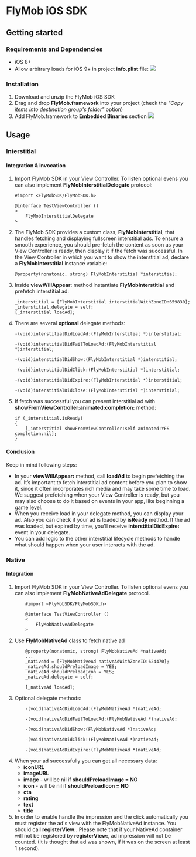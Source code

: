 # FlyMob iOS SDK

## Getting started
### Requirements and Dependencies
* iOS 8+
* Allow arbitrary loads for iOS 9+ in project **info.plist** file:
![](https://cloud.githubusercontent.com/assets/1261116/16084221/051bb8a6-3329-11e6-998b-c62ff5239e57.png)

### Installation
1. Download and unzip the FlyMob iOS SDK
2. Drag and drop **FlyMob.framework** into your project (check the *"Copy items into destination group's folder"* option)
3. Add FlyMob.framework to **Embedded Binaries** section
![](https://cloud.githubusercontent.com/assets/1261116/16084222/06ee55a8-3329-11e6-9815-68039e73d52f.png)


## Usage
### Interstitial
#### Integration & invocation
1. Import FlyMob SDK in your View Controller. To listen optional evens you can also implement **FlyMobInterstitialDelegate** protocol:

    ```objc
    #import <FlyMobSDK/FlyMobSDK.h>
    
    @interface TestViewController ()
    <
        FlyMobInterstitialDelegate
    >
    ```
2. The FlyMob SDK provides a custom class, **FlyMobInterstitial**, that handles fetching and displaying fullscreen interstitial ads. To ensure a smooth experience, you should pre-fetch the content as soon as your View Controller is ready, then display it if the fetch was successful. In the View Controller in which you want to show the interstitial ad, declare a **FlyMobInterstitial** instance variable:

    ```objc
    @property(nonatomic, strong) FlyMobInterstitial *interstitial;
    ```
3. Inside **viewWillAppear:** method instantiate **FlyMobInterstitial** and prefetch interstitial ad:

    ```objc
    _interstitial = [FlyMobInterstitial interstitialWithZoneID:659830];
    _interstitial.delegate = self;
    [_interstitial loadAd];
    ```
4. There are several **optional** delegate methods:

    ```objc
    -(void)interstitialDidLoadAd:(FlyMobInterstitial *)interstitial;
        
    -(void)interstitialDidFailToLoadAd:(FlyMobInterstitial *)interstitial;
     
    -(void)interstitialDidShow:(FlyMobInterstitial *)interstitial;
     
    -(void)interstitialDidClick:(FlyMobInterstitial *)interstitial;
     
    -(void)interstitialDidExpire:(FlyMobInterstitial *)interstitial;
     
    -(void)interstitialDidClose:(FlyMobInterstitial *)interstitial;
    ```
5. If fetch was successful you can present interstitial ad with **showFromViewController:animated:completion:** method:

    ```objc
    if (_interstitial.isReady)
    {
        [_interstitial showFromViewController:self animated:YES completion:nil];
    }
    ```

#### Conclusion
Keep in mind following steps:
* In your **viewWillAppear:** method, call **loadAd** to begin prefetching the ad. It’s important to fetch interstitial ad content before you plan to show it, since it often incorporates rich media and may take some time to load. We suggest prefetching when your View Controller is ready, but you may also choose to do it based on events in your app, like beginning a game level.
* When you receive load in your delegate method, you can display your ad. Also you can check if your ad is loaded by **isReady** method. If the ad was loaded, but expired by time, you'll receive **interstitialDidExpire:** event in your delegate.
* You can add logic to the other interstitial lifecycle methods to handle what should happen when your user interacts with the ad.

### Native
#### Integration
1. Import FlyMob SDK in your View Controller. To listen optional evens you can also implement **FlyMobNativeAdDelegate** protocol.
    ```objc
        #import <FlyMobSDK/FlyMobSDK.h>
        
        @interface TestViewController ()
        <
            FlyMobNativeAdDelegate
        >
    ```
2. Use **FlyMobNativeAd** class to fetch native ad
    ```objc
        @property(nonatomic, strong) FlyMobNativeAd *nativeAd;
        ...
        _nativeAd = [FlyMobNativeAd nativeAdWithZoneID:624470];
        _nativeAd.shouldPreloadImage = YES;
        _nativeAd.shouldPreloadIcon = YES;
        _nativeAd.delegate = self;
        
        [_nativeAd loadAd];
    ```
3. Optional delegate methods:
    ```objc
        -(void)nativeAdDidLoadAd:(FlyMobNativeAd *)nativeAd;
        
        -(void)nativeAdDidFailToLoadAd:(FlyMobNativeAd *)nativeAd;
        
        -(void)nativeAdDidShow:(FlyMobNativeAd *)nativeAd;
        
        -(void)nativeAdDidClick:(FlyMobNativeAd *)nativeAd;
        
        -(void)nativeAdDidExpire:(FlyMobNativeAd *)nativeAd;
    ```
4. When your ad successfully you can get all necessary data:
    * **iconURL**
    * **imageURL**
    * **image** - will be nil if **shouldPreloadImage = NO** 
    * **icon** - will be nil if **shouldPreloadIcon = NO** 
    * **cta**
    * **rating**
    * **text**
    * **title**
5. In order to enable handle the impression and the click automatically you must register the ad's view with the FlyMobNativeAd instance. You should call **registerView:**. Please note that if your NativeAd container will not be registered by **registerView:**, ad impression will not be counted. (It is thought that ad was shown, if it was on the screen at least 1 second).

